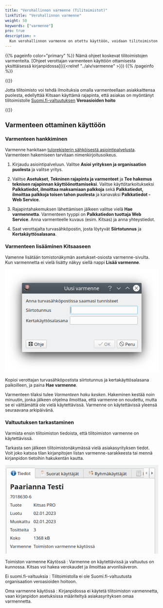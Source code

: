 ```yaml
---
title: "Verohallinnon varmenne (Tilitoimistot)"
linkTitle: "Verohallinnon varmenne"
weight: 50
keywords: ["varmenne"]
pro: true
description: >
  Kun verohallinnon varmenne on otettu käyttöön, voidaan tilitoimiston asiakkaiden arvonlisäveroilmoitukset antaa sähköisesti suoraan ohjelmasta.
---
```

{{% pageinfo color="primary" %}}
Nämä ohjeet koskevat tilitoimistojen varmenteita. [Ohjeet verottajan varmenteen käyttöön ottamisesta yksittäisessä kirjanpidossa]({{<relref "../alv/varmenne" >}})
{{% /pageinfo %}}


{{<alert title="Suomi.fi-valtuutus">}}

Jotta tilitoimisto voi tehdä ilmoituksia omalla varmenteellaan asiakkaittensa puolesta, edellyttää Kitsaan käyttämä rajapinta, että asiakas on myöntänyt tilitoimistolle [Suomi.fi-valtuutuksen](https://www.suomi.fi/valtuudet) **Veroasioiden hoito**

{{</alert>}}


## Varmenteen ottaminen käyttöön

### Varmenteen hankkiminen

Varmenne hankitaan [tulorekisterin sähköisestä asiointipalvelusta](https://vero.fi/tulorekisteri/). Varmenteen hakemiseen tarvitaan nimenkirjoitusoikeus.

1. Kirjaudu asiointipalveluun. Valitse **Asioi yrityksen ja organisaation puolesta** ja valitse yritys.

2. Valitse **Asetukset**, **Tekninen rajapinta ja varmenteet** ja **Tee hakemus teknisen rajapinnan käyttöönottamiseksi**. Valitse käyttötarkoitukseksi **Palkkatiedot, ilmoittaa maksamiaan palkkoja** sekä **Palkkatiedot, ilmoittaa palkkoja toisen tahon puolesta** ja kanavaksi **Palkkatiedot - Web Service**.

3. Rajapintahakemuksen lähettämisen jälkeen valitse vielä **Hae varmennetta**. Varmenteen tyyppi on **Palkkatiedon tuottaja Web Service**. Anna varmenteelle kuvaus (esim. Kitsas) ja anna yhteystiedot.

4. Saat verottajalta turvasähköpostin, josta löytyvät **Siirtotunnus** ja **Kertakäyttösalasana**.

### Varmenteen lisääminen Kitsaaseen

Vamenne lisätään tomistonäkymän asetukset-osiosta varmenne-sivulta. Kun varmennetta ei vielä lisätty näkyy siellä nappi **Lisää varmenne**.

![](/img/fi/toimisto/lisaavarmenne.png)

Kopioi verottajan turvasähköpostista siirtotunnus ja kertakäyttösalasana paikoilleen, ja paina **Hae varmenne**.

Varmenteen tilaksi tulee *Varmenteen haku kesken*. Hakeminen kestää noin minuutin, jonka jälkeen ohjelma ilmoittaa, että varmenne on noudettu, mutta se ei välttämättä ole vielä käytettävissä. Varmenne on käytettävissä yleensä seuraavana arkipäivänä.

### Valtuutuksen tarkastaminen

Varmista ensin tilitoimiston tiedoista, että tilitoimiston varmenne on käytettävissä.

Tarkasta sen jälkeen tilitoimistonäkymässä vielä asiakasyrityksen tiedot. Voit joko katsoa tilan kirjanpitojen listan varmenne-sarakkeesta tai mennä kirjanpidon tietoihin hakukentän kautta.  

![](/img/fi/toimisto/varmenneok.png)

Toimiston varmenne Käytössä
: Varmenne on käytettävissä ja valtuutus on kunnossa. Kitsas voi hakea verokaudet ja ilmoittaa arvonlisäveron.

Ei suomi.fi-valtuuksia
: Tilitoimistolla ei ole Suomi.fi-valtuutusta organisaation veroasioiden hoitoon.

Oma varmenne käytössä
: Kirjanpidossa ei käytetä tilitoimiston varmennetta, vaan kirjanpidon asetuksissa määriteltyä asiakasyrityksen omaa varmennetta.
